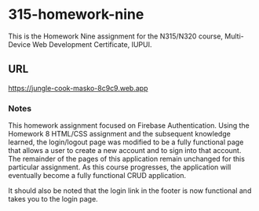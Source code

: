 # 315-homework-nine

This is the Homework Nine assignment for the N315/N320 course, Multi-Device Web Development Certificate, IUPUI.

## URL

https://jungle-cook-masko-8c9c9.web.app

### Notes

This homework assignment focused on Firebase Authentication. Using the Homework 8 HTML/CSS assignment and the subsequent knowledge learned, the login/logout page was modified to be a fully functional page that allows a user to create a new account and to sign into that account. The remainder of the pages of this application remain unchanged for this particular assignment. As this course progresses, the application will eventually become a fully functional CRUD application.

It should also be noted that the login link in the footer is now functional and takes you to the login page.

